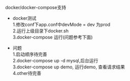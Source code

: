 docker/docker-compose支持  

- docker测试  
1.修改conf下app.conf中devMode = dev 为prod  
2.运行上级目录下docker.sh  
3.docker-compose 运行(问题参考下面)   

- 问题  
1.启动顺序待完善  
2.docker-compose up -d mysql,后台运行  
3.docker-compose up demo, 运行demo, 查看请求结果  
4.other待完善  